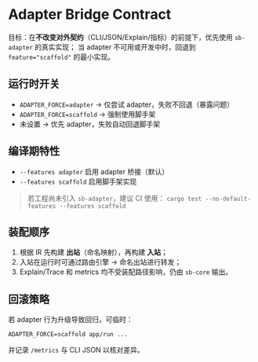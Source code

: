 # Adapter Bridge Contract

目标：在**不改变对外契约**（CLI/JSON/Explain/指标）的前提下，优先使用 `sb-adapter` 的真实实现；
当 adapter 不可用或开发中时，回退到 `feature="scaffold"` 的最小实现。

## 运行时开关

- `ADAPTER_FORCE=adapter`  → 仅尝试 adapter，失败不回退（暴露问题）
- `ADAPTER_FORCE=scaffold` → 强制使用脚手架
- 未设置                  → 优先 adapter，失败自动回退脚手架

## 编译期特性

- `--features adapter`   启用 adapter 桥接（默认）
- `--features scaffold`  启用脚手架实现

> 若工程尚未引入 `sb-adapter`，建议 CI 使用：
> `cargo test --no-default-features --features scaffold`

## 装配顺序

1. 根据 IR 先构建 **出站**（命名映射），再构建 **入站**；
2. 入站在运行时可通过路由引擎 → 命名出站进行转发；
3. Explain/Trace 和 metrics 均不受装配路径影响，仍由 `sb-core` 输出。

## 回滚策略

若 adapter 行为升级导致回归，可临时：
```
ADAPTER_FORCE=scaffold app/run ...
```
并记录 `/metrics` 与 CLI JSON 以核对差异。